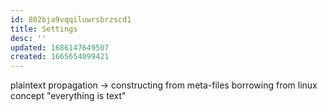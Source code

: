 ```yaml
---
id: 802bja9vqqiluwrsbrzscd1
title: Settings
desc: ''
updated: 1686147649507
created: 1665654099421
---
```


plaintext propagation
  -> constructing from meta-files
    borrowing from linux concept
    "everything is text"